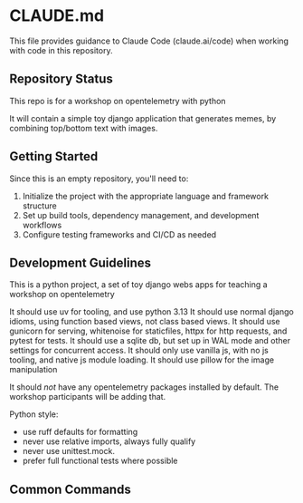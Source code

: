 # CLAUDE.md

This file provides guidance to Claude Code (claude.ai/code) when working with code in this repository.

## Repository Status

This repo is for a workshop on opentelemetry with python

It will contain a simple toy django application that generates memes, by combining top/bottom text with images.

## Getting Started

Since this is an empty repository, you'll need to:

1. Initialize the project with the appropriate language and framework structure
2. Set up build tools, dependency management, and development workflows
3. Configure testing frameworks and CI/CD as needed

## Development Guidelines

This is a python project, a set of toy django webs apps for teaching a workshop on opentelemetry

It should use uv for tooling, and use python 3.13
It should use normal django idioms, using function based views, not class based views.
It should use gunicorn for serving, whitenoise for staticfiles, httpx for http requests, and pytest for tests.
It should use a sqlite db, but set up in WAL mode and other settings for concurrent access.
It should only use vanilla js, with no js tooling, and native js module loading.
It should use pillow for the image manipulation

It should *not* have any opentelemetry packages installed by default. The workshop participants will be adding that.

Python style:
 - use ruff defaults for formatting
 - never use relative imports, always fully qualify
 - never use unittest.mock.
 - prefer full functional tests where possible


## Common Commands

